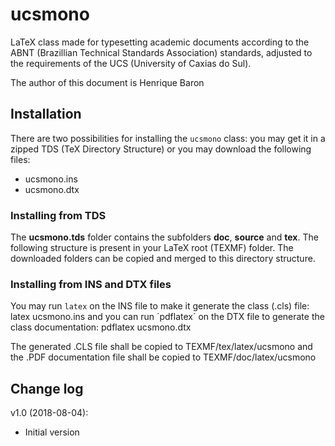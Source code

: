 # ucsmono
LaTeX class made for typesetting academic documents according to the ABNT (Brazillian Technical Standards Association) standards, adjusted to the requirements of the UCS (University of Caxias do Sul).

The author of this document is Henrique Baron

## Installation
There are two possibilities for installing the `ucsmono` class: you may get it in a zipped TDS (TeX Directory Structure) or you may download the following files:
* ucsmono.ins
* ucsmono.dtx

### Installing from TDS
The **ucsmono.tds** folder contains the subfolders **doc**, **source** and **tex**. The following structure is present in your LaTeX root (TEXMF) folder. The downloaded folders can be copied and merged to this directory structure.

### Installing from INS and DTX files
You may run `latex` on the INS file to make it generate the class (.cls) file:
    latex ucsmono.ins
and you can run ´pdflatex´ on the DTX file to generate the class documentation:
    pdflatex ucsmono.dtx

The generated .CLS file shall be copied to
    TEXMF/tex/latex/ucsmono
and the .PDF documentation file shall be copied to
    TEXMF/doc/latex/ucsmono

## Change log
v1.0 (2018-08-04):
* Initial version
